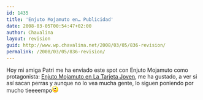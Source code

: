 ```yaml
---
id: 1435
title: 'Enjuto Mojamuto en… Publicidad'
date: 2008-03-05T00:54:47+02:00
author: Chavalina
layout: revision
guid: http://www.wp.chavalina.net/2008/03/05/836-revision/
permalink: /2008/03/05/836-revision/
---
```

Hoy mi amiga Patri me ha enviado este spot con Enjuto Mojamuto como protagonista: <a href="http://www.madridmas26.com/enjuto/" target="_blank">Enjuto Mojamuto en La Tarjeta Joven</a>, me ha gustado, a ver si as&iacute; sacan perras y aunque no lo vea mucha gente, lo siguen poniendo por mucho tieeeempo![emo](/imagenes/emoticonos/guino.gif)
